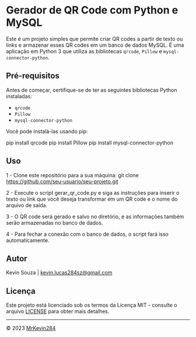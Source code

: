 # Gerador de QR Code com Python e MySQL

Este é um projeto simples que permite criar QR codes a partir de texto ou links e armazenar esses QR codes em um banco de dados MySQL. É uma aplicação em Python 3 que utiliza as bibliotecas `qrcode`, `Pillow` e `mysql-connector-python`.

## Pré-requisitos

Antes de começar, certifique-se de ter as seguintes bibliotecas Python instaladas:

- `qrcode`
- `Pillow`
- `mysql-connector-python`

Você pode instalá-las usando pip:


pip install qrcode
pip install Pillow
pip install mysql-connector-python

## Uso
1 - Clone este repositório para a sua máquina:
git clone https://github.com/seu-usuario/seu-projeto.git

2 - Execute o script gerar_qr_code.py e siga as instruções para inserir o texto ou link que você deseja transformar em um QR code e o nome do arquivo de saída.

3 - O QR code será gerado e salvo no diretório, e as informações também serão armazenadas no banco de dados.

4 - Para fechar a conexão com o banco de dados, o script fará isso automaticamente.

## Autor
Kevin Souza | kevin.lucas284sz@gmail.com

## Licença

Este projeto está licenciado sob os termos da Licença MIT - consulte o arquivo [LICENSE](LICENSE) para obter mais detalhes.

---

© 2023 [MrKevin284](https://github.com/MrKevin284)
